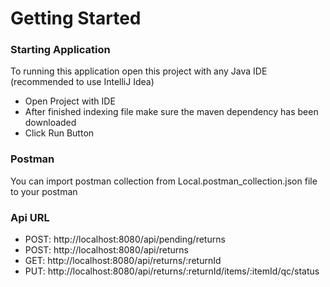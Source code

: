 # Getting Started

### Starting Application

To running this application open this project with any Java IDE (recommended to use IntelliJ Idea)

* Open Project with IDE
* After finished indexing file make sure the maven dependency has been downloaded
* Click Run Button

### Postman

You can import postman collection from Local.postman_collection.json file to your postman

### Api URL

* POST: http://localhost:8080/api/pending/returns
* POST: http://localhost:8080/api/returns
* GET: http://localhost:8080/api/returns/:returnId
* PUT: http://localhost:8080/api/returns/:returnId/items/:itemId/qc/status

